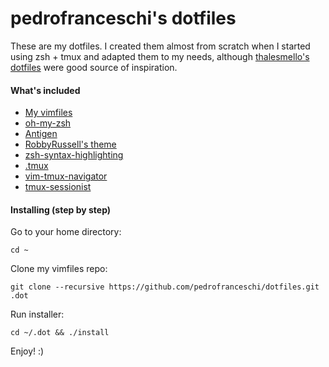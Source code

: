 pedrofranceschi's dotfiles
========

These are my dotfiles. I created them almost from scratch when I started using zsh + tmux and adapted them to my needs, although [thalesmello's dotfiles](https://github.com/thalesmello/dotfiles) were good source of inspiration.

#### What's included

* [My vimfiles](https://github.com/pedrofranceschi/vimfiles)
* [oh-my-zsh](https://github.com/robbyrussell/oh-my-zsh)
* [Antigen](https://github.com/zsh-users/antigen)
* [RobbyRussell's theme](https://github.com/robbyrussell/oh-my-zsh)
* [zsh-syntax-highlighting](https://github.com/zsh-users/zsh-syntax-highlighting)
* [.tmux](https://github.com/gpakosz/.tmux)
* [vim-tmux-navigator](https://github.com/christoomey/vim-tmux-navigator)
* [tmux-sessionist](https://github.com/tmux-plugins/tmux-sessionist)

#### Installing (step by step)

Go to your home directory:

    cd ~

Clone my vimfiles repo:


    git clone --recursive https://github.com/pedrofranceschi/dotfiles.git .dot

Run installer:

	cd ~/.dot && ./install

Enjoy! :)

